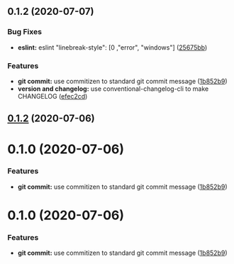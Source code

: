 ## 0.1.2 (2020-07-07)


### Bug Fixes

* **eslint:** eslint "linebreak-style": [0 ,"error", "windows"] ([25675bb](https://github.com/weilaiqishi/VueFamilyBucket-study/commit/25675bbd68dd9d97dff03875a02f5c6b59da2731))


### Features

* **git commit:** use commitizen to standard git commit message ([1b852b9](https://github.com/weilaiqishi/VueFamilyBucket-study/commit/1b852b92645bba397c7459d18d7959a6007203b2))
* **version and changelog:** use conventional-changelog-cli to make CHANGELOG ([efec2cd](https://github.com/weilaiqishi/VueFamilyBucket-study/commit/efec2cd9c5a0a0f7a85986f1bbb0e995252c14be))



## [0.1.2](https://github.com/weilaiqishi/VueFamilyBucket-study/compare/v0.1.1...v0.1.2) (2020-07-06)



# 0.1.0 (2020-07-06)


### Features

* **git commit:** use commitizen to standard git commit message ([1b852b9](https://github.com/weilaiqishi/VueFamilyBucket-study/commit/1b852b92645bba397c7459d18d7959a6007203b2))



# 0.1.0 (2020-07-06)


### Features

* **git commit:** use commitizen to standard git commit message ([1b852b9](https://github.com/weilaiqishi/VueFamilyBucket-study/commit/1b852b92645bba397c7459d18d7959a6007203b2))




